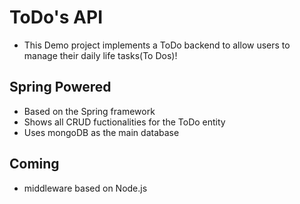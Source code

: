# ToDo's API

* This Demo project implements a ToDo backend to allow users to manage their daily life tasks(To Dos)!

## Spring Powered
* Based on the Spring framework
* Shows all CRUD fuctionalities for the ToDo entity
* Uses mongoDB as the main database

## Coming
* middleware based on Node.js

